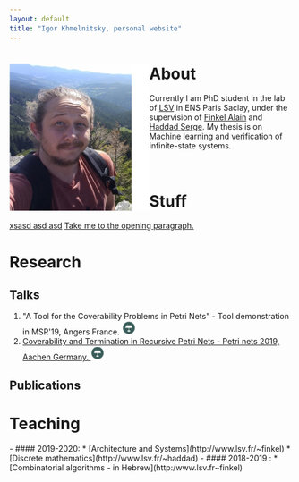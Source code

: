 ```yaml
---
layout: default
title: "Igor Khmelnitsky, personal website"
---
```


# <img src="pictures/myphoto3.jpg" style="float: left;" alt="drawing" width="250"/> About
Currently I am PhD student in the lab of [LSV](https://www.lsv.fr) in ENS Paris Saclay, under the supervision of [Finkel Alain](http://www.lsv.fr/~finkel) and [Haddad Serge](http://www.lsv.fr/~haddad). My thesis is on Machine learning and verification of infinite-state systems. <br /> <br /> <br />

# Stuff
[xsasd asd asd](Teaching)
<a href="#opening">Take me to the opening paragraph.</a>

# Research
## Talks

1.  "A Tool for the Coverability Problems in Petri Nets" - Tool demonstration in MSR'19, Angers France. <a href="/presentations/msr19.pdf
"><img src="pictures/presentation.png" alt="drawing" width="25"/> 
2. Coverability and Termination in Recursive Petri Nets - Petri nets 2019, Aachen Germany.  <a href="/presentations/petrinet19.pdf
"><img src="pictures/presentation.png" alt="drawing" width="25"/></a>

## Publications

# Teaching
<p id="opening"> </p>
- ####  2019-2020:
  * [Architecture and Systems](http://www.lsv.fr/~finkel)
  * [Discrete mathematics](http://www.lsv.fr/~haddad)
- ####  2018-2019
:
  * [Combinatorial algorithms - in Hebrew](http:/www.lsv.fr~finkel)

<!-- ![](myphoto.jpg)  -->
